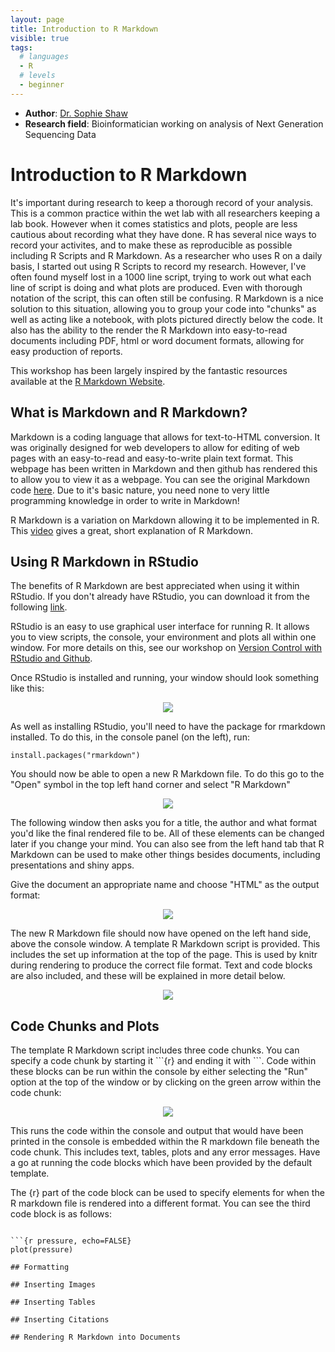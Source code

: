 ```yaml
---
layout: page
title: Introduction to R Markdown
visible: true
tags:
  # languages
  - R
  # levels
  - beginner
---
```

<!-- change visible to true if you want it on the site -->

 - **Author**: [Dr. Sophie Shaw](https://github.com/SophieS9) 
 - **Research field**: Bioinformatician working on analysis of Next Generation Sequencing Data

# Introduction to R Markdown
It's important during research to keep a thorough record of your analysis. This is a common practice within the wet lab with all researchers keeping a lab book. However when it comes statistics and plots, people are less cautious about recording what they have done. R has several nice ways to record your activites, and to make these as reproducible as possible including R Scripts and R Markdown. As a researcher who uses R on a daily basis, I started out using R Scripts to record my research. However, I've often found myself lost in a 1000 line script, trying to work out what each line of script is doing and what plots are produced. Even with thorough notation of the script, this can often still be confusing. R Markdown is a nice solution to this situation, allowing you to group your code into "chunks" as well as acting like a notebook, with plots pictured directly below the code. It also has the ability to the render the R Markdown into easy-to-read documents including PDF, html or word document formats, allowing for easy production of reports.

This workshop has been largely inspired by the fantastic resources available at the [R Markdown Website](http://rmarkdown.rstudio.com/index.html).

## What is Markdown and R Markdown?
Markdown is a coding language that allows for text-to-HTML conversion. It was originally designed for web developers to allow for editing of web pages with an easy-to-read and easy-to-write plain text format. This webpage has been written in Markdown and then github has rendered this to allow you to view it as a webpage. You can see the original Markdown code [here](https://raw.githubusercontent.com/SophieS9/SG-RMarkdown-Intro/master/Intro_RMarkdown.md). Due to it's basic nature, you need none to very little programming knowledge in order to write in Markdown! 

R Markdown is a variation on Markdown allowing it to be implemented in R. This [video](https://vimeo.com/177254549) gives a great, short explanation of R Markdown.

## Using R Markdown in RStudio
The benefits of R Markdown are best appreciated when using it within RStudio. If you don't already have RStudio, you can download it from the following [link](https://www.rstudio.com/products/rstudio/download/). 

RStudio is an easy to use graphical user interface for running R. It allows you to view scripts, the console, your environment and plots all within one window. For more details on this, see our workshop on [Version Control with RStudio and Github](https://aberdeenstudygroup.github.io/studyGroup/lessons/SG-T1-GitHubVersionControl/VersionControl/).

Once RStudio is installed and running, your window should look something like this:

<p align=center>
<img src="./Images/RStudio.png">
</p>

As well as installing RStudio, you'll need to have the package for rmarkdown installed. To do this, in the console panel (on the left), run:
```
install.packages("rmarkdown")
```

You should now be able to open a new R Markdown file. To do this go to the "Open" symbol in the top left hand corner and select "R Markdown"

<p align=center>
<img src="./Images/Open_Markdown.png">
</p>

The following window then asks you for a title, the author and what format you'd like the final rendered file to be. All of these elements can be changed later if you change your mind. You can also see from the left hand tab that R Markdown can be used to make other things besides documents, including presentations and shiny apps.

Give the document an appropriate name and choose "HTML" as the output format:

<p align=center>
<img src="./Images/New_Markdown.png">
</p>

The new R Markdown file should now have opened on the left hand side, above the console window. A template R Markdown script is provided. This includes the set up information at the top of the page. This is used by knitr during rendering to produce the correct file format. Text and code blocks are also included, and these will be explained in more detail below. 

<p align=center>
<img src="./Images/New_Markdown_v2.png">
</p>


## Code Chunks and Plots

The template R Markdown script includes three code chunks. You can specify a code chunk by starting it \```{r} and ending it with \```. Code within these blocks can be run within the console by either selecting the "Run" option at the top of the window or by clicking on the green arrow within the code chunk:

<p align=center>
<img src="./Images/Run_Chunks.png">
</p>

This runs the code within the console and output that would have been printed in the console is embedded within the R markdown file beneath the code chunk. This includes text, tables, plots and any error messages. Have a go at running the code blocks which have been provided by the default template.
 
The {r} part of the code block can be used to specify elements for when the R markdown file is rendered into a different format. You can see the third code block is as follows:
```

```{r pressure, echo=FALSE}
plot(pressure)
```

``` 
## Formatting

## Inserting Images

## Inserting Tables
 
## Inserting Citations

## Rendering R Markdown into Documents
